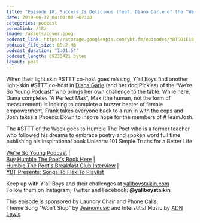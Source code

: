 ```yaml
---
title: "Episode 18: Success Is Delicious (feat. Diana Garle of the “We’re So Young Podcast”)"
date: 2019-06-12 04:00:00 −07:00
categories: podcast
permalink: /18/
image: /assets/cover.jpeg
podcast_link: https://storage.googleapis.com/ybt.fm/episodes/YBTS01E18.mp3
podcast_file_size: 89.2 MB
podcast_duration: "1:01:54"
podcast_length: 89233421 bytes
layout: post
---
```


When their light skin #STTT co-host goes missing, Y’all Boys find another light-skin #STTT co-host in [Diana Garle](https://www.dianagarle.com/) (and her dog Pickles) of the “We’re So Young Podcast” who brings her own challenge to the table. While here, Diana completes “A Perfect Max”, Max (the human, not the form of measurement) is looking to complete a buzzer beater of female empowerment, Frank takes everyone back to a run in with the cops and Josh takes a Phoenix Down to inspire hope for the members of #TeamJosh.

The #STTT of the Week goes to Humble The Poet who is a former teacher who followed his dreams to embrace poetry and spoken word full time publishing his inspirational book Unlearn: 101 Simple Truths for a Better Life.

[We’re So Young Podcast](https://www.weresoyoungpodcast.com/) |
<br>[Buy Humble The Poet's Book Here](https://www.amazon.com/Unlearn-Simple-Truths-Better-Life/dp/0062905163) | 
<br>[Humble The Poet's Breakfast Club Interview](https://www.youtube.com/watch?v=S0cwkJxVGRw) |
<br>[YBT Presents: Songs To Flex To Playlist](https://open.spotify.com/playlist/26LW5GeaehbCI4IYQFaahC?si=Bbmg3sVzRQ2j3khavSde0w)

Keep up with Y'all Boys and their challenges at [yallboystalkin.com](https://yallboystalkin.com)
<br>Follow them on Instagram, Twitter and Facebook: **@yallboystalkin**

This episode is sponsored by Laundry Chair and Phone Calls.
<br>Theme Song “Won’t Stop” by [Jeanomusic](https://www.jeanomusic.com/) and Interstitial Music by [ADN Lewis](https://www.adnlewis.com/)